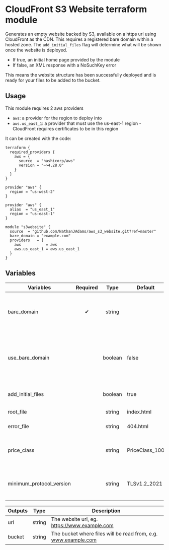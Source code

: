 # CloudFront S3 Website terraform module

Generates an empty website backed by S3, available on a https url using CloudFront as the CDN.
This requires a registered bare domain within a hosted zone.
The `add_initial_files` flag will determine what will be shown once the website is deployed.

 - If true, an initial home page provided by the module
 - If false, an XML response with a NoSuchKey error

This means the website structure has been successfully deployed and is ready for your files to be added to the bucket.

## Usage

This module requires 2 aws providers

 - `aws`: a provider for the region to deploy into
 - `aws.us_east_1`: a provider that must use the us-east-1 region - CloudFront requires certificates to be in this region

It can be created with the code:

```
terraform {
  required_providers {
    aws = {
      source  = "hashicorp/aws"
      version = "~>4.28.0"
    }
  }
}

provider "aws" {
  region = "us-west-2"
}

provider "aws" {
  alias  = "us_east_1"
  region = "us-east-1"
}

module "s3website" {
  source  = "github.com/NathanJAdams/aws_s3_website.git?ref=master"
  bare_domain = "example.com"
  providers   = {
    aws           = aws
    aws.us_east_1 = aws.us_east_1
  }
}

```

## Variables

| Variables                | Required |  Type   | Default        | Description                                                                                                                 |
|--------------------------|:--------:|:-------:|----------------|-----------------------------------------------------------------------------------------------------------------------------|
| bare_domain              |    ✔     | string  |                | Domain name without a www prefix or leading/trailing dots, eg. example.com                                                  |
| use_bare_domain          |          | boolean | false          | Whether urls will be redirected to the bare domain. If false, the bare domain will be redirected to the www prefixed domain |
| add_initial_files        |          | boolean | true           | Whether to add initial root and error files                                                                                 |
| root_file                |          | string  | index.html     | Path to the root file object                                                                                                |
| error_file               |          | string  | 404.html       | Path to the error file object                                                                                               |
| price_class              |          | string  | PriceClass_100 | CloudFront variable, one of [PriceClass_100, PriceClass_200, PriceClass_All]                                                |
| minimum_protocol_version |          | string  | TLSv1.2_2021   | CloudFront variable, one of [TLSv1.2_2018, TLSv1.2_2019, TLSv1.2_2021]                                                      |

| Outputs |  Type  | Description                                                    |
|---------|:------:|----------------------------------------------------------------|
| url     | string | The website url, eg. https://www.example.com                   |
| bucket  | string | The bucket where files will be read from, e.g. www.example.com |
